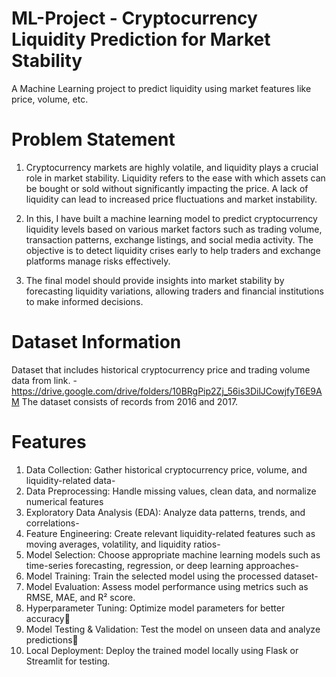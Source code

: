 # ML-Project - Cryptocurrency Liquidity Prediction for Market Stability
A Machine Learning project to predict liquidity using market features like price, volume, etc.

# Problem Statement

1. Cryptocurrency markets are highly volatile, and liquidity plays a crucial role in market stability. Liquidity refers to the ease with which assets can be bought or sold without significantly impacting the price. A lack of liquidity can lead to increased price fluctuations and market instability.

2. In this, I have built a machine learning model to predict cryptocurrency liquidity levels based on various market factors such as trading volume, transaction patterns, exchange listings, and social media activity. The objective is to detect liquidity crises early to help traders and exchange platforms manage risks effectively.

3. The final model should provide insights into market stability by forecasting liquidity variations, allowing traders and financial institutions to make informed decisions.


# Dataset Information

Dataset that includes historical cryptocurrency price and trading volume data from link. - https://drive.google.com/drive/folders/10BRgPip2Zj_56is3DilJCowjfyT6E9AM
The dataset consists of records from 2016 and 2017.

# Features 
1. Data Collection: Gather historical cryptocurrency price, volume, and liquidity-related data-
2. Data Preprocessing: Handle missing values, clean data, and normalize numerical features
3. Exploratory Data Analysis (EDA): Analyze data patterns, trends, and correlations-
4. Feature Engineering: Create relevant liquidity-related features such as moving averages, volatility, and liquidity ratios-
5. Model Selection: Choose appropriate machine learning models such as time-series forecasting, regression,
or deep learning approaches-
6. Model Training: Train the selected model using the processed dataset-
7. Model Evaluation: Assess model performance using metrics such as RMSE, MAE, and R² score.
8. Hyperparameter Tuning: Optimize model parameters for better accuracy
9. Model Testing & Validation: Test the model on unseen data and analyze predictions
10. Local Deployment: Deploy the trained model locally using Flask or Streamlit for testing.
